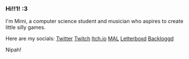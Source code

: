 ### Hi!!1! :3

<!--
**MimiMc4/MimiMc4** is a ✨ _special_ ✨ repository because its `README.md` (this file) appears on your GitHub profile.

Here are some ideas to get you started:

- 🔭 I’m currently working on ...
- 🌱 I’m currently learning ...
- 👯 I’m looking to collaborate on ...
- 🤔 I’m looking for help with ...
- 💬 Ask me about ...
- 📫 How to reach me: ...
- 😄 Pronouns: ...
- ⚡ Fun fact: ...
-->

I'm Mimi, a computer science student and musician who aspires to create little silly games.

Here are my socials:
  [Twitter](https://twitter.com/mimi_mc4)
  [Twitch](https://www.twitch.tv/mimi_mc4)
  [Itch.io](https://mimimc4.itch.io)
  [MAL](https://myanimelist.net/profile/MimiMc4)
  [Letterboxd](https://letterboxd.com/MimiMc4/)
  [Backloggd](https://backloggd.com/u/MimiMc4/)

Nipah!
